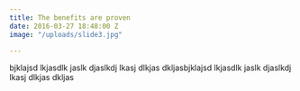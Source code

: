 ```yaml
---
title: The benefits are proven
date: 2016-03-27 18:48:00 Z
image: "/uploads/slide3.jpg"

---
```


bjklajsd lkjasdlk jaslk djaslkdj lkasj dlkjas dkljasbjklajsd lkjasdlk jaslk djaslkdj lkasj dlkjas dkljas
